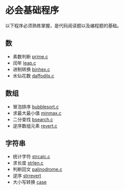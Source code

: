 # 必会基础程序

以下程序必须熟练掌握，是代码阅读题以及编程题的基础。


## 数

- 素数判断 [prime.c](prime.c)
- 闰年 [leap.c](leap.c)
- 进制转换 [binhex.c](binhex.c)
- 水仙花数 [daffodils.c](daffodils.c)

## 数组

- 冒泡排序 [bubblesort.c](bubblesort.c)
- 求最大最小值 [minmax.c](minmax.c)
- 二分查找 [bsearch.c](bsearch.c)
- 逆序数组元素 [revert.c](revert.c)


## 字符串

- 统计字符 [strcalc.c](strcalc.c)
- 求长度 [strlen.c](strlen.c)
- 判断回文 [palinodrome.c](palindrome.c)
- 逆序 [strrevert](strrevert.c)
- 大小写转换 [case](case.c)

